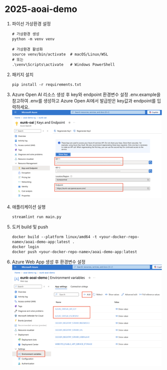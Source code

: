 # 2025-aoai-demo

1. 파이선 가상환경 설정
    ```
    # 가상환경 생성
    python -m venv venv

    # 가상환경 활성화
    source venv/bin/activate  # macOS/Linux/WSL
    # 또는
    .\venv\Scripts\activate   # Windows PowerShell
    ```

2. 패키지 설치 
    ```
    pip install -r requirements.txt
    ```

3. Azure Open AI 리소스 생성 후 key와 endpoint 환경변수 설정
.env.example을 참고하여 .env를 생성하고 Azure Open AI에서 발급받은 key값과 endpoint를 입력하세요. 
![credentials](./images/azure_openai_credentials.png)

4. 애플리케이션 실행 
    ```
    streamlint run main.py
    ```

5. 도커 build 및 push
    ```
    docker build --platform linux/amd64 -t <your-docker-repo-name>/aoai-demo-app:latest .
    docker login
    docker push <your-docker-repo-name>/aoai-demo-app:latest
    ```

6. Azure Web App 생성 후 환경변수 설정 
![env_setting](./images/azure_webapp_env_setting.png)